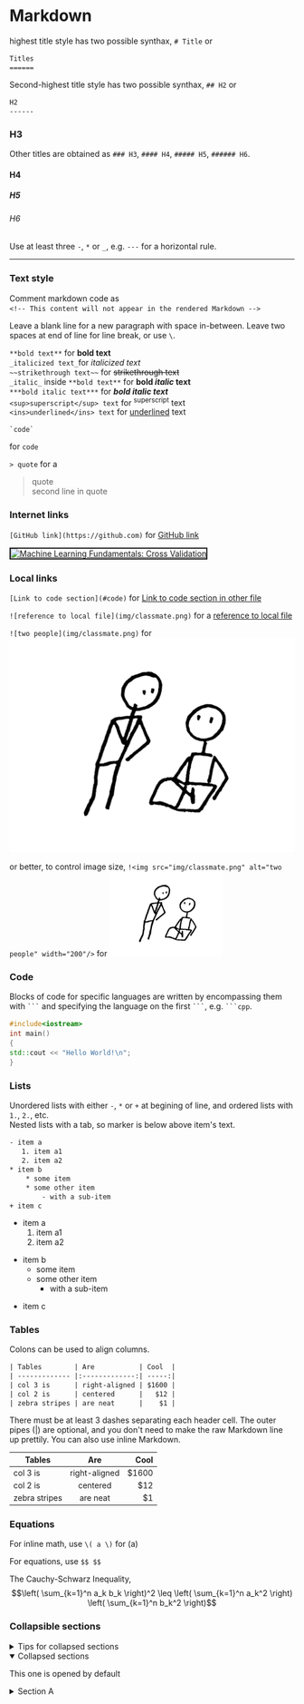 Markdown
======
highest title style has two possible synthax, `# Title` or
```
Titles
======
``` 
Second-highest title style has two possible synthax, `## H2` or
```
H2
------
``` 
### H3
Other titles are obtained as `### H3`, `#### H4`, `##### H5`, `###### H6`.
#### H4
##### H5
###### H6

Use at least three `-`, `*` or `_`, e.g. `---` for a horizontal rule.

---


### Text style
Comment markdown code as  
`<!-- This content will not appear in the rendered Markdown -->`
<!-- This content will not appear in the rendered Markdown -->
Leave a blank line for a new paragraph with space in-between.
Leave two spaces at end of line for line break, or use `\`.

`**bold text**` for  **bold text**  
`_italicized text_`for _italicized text_  
`~~strikethrough text~~` for ~~strikethrough text~~  
`_italic_` inside `**bold text**` for **bold _italic_ text**  
`***bold italic text***` for ***bold italic text***  
`<sup>superscript</sup> text` for <sup>superscript</sup> text  
`<ins>underlined</ins> text` for <ins>underlined</ins> text


````
`code`
````
for `code`

`> quote` for a 
> quote  
> second line in quote


### Internet links

`[GitHub link](https://github.com)` for [GitHub link](https://github.com/)

<a href="https://www.youtube.com/watch?v=fSytzGwwBVw" target="_blank"><img src="https://img.youtube.com/vi/fSytzGwwBVw/0.jpg" 
alt="Machine Learning Fundamentals: Cross Validation" width="200" height="180" border="2" /></a>

### Local links
`[Link to code section](#code)` for [Link to code section in other file](test002.md#code)

`![reference to local file](img/classmate.png)` for a [reference to local file](img/classmate.png)

`![two people](img/classmate.png)` for ![two people](img/classmate.png)

or better, to control image size, `!<img src="img/classmate.png" alt="two people" width="200"/>` for <img src="img/classmate.png" alt="two people" width="200"/>


### Code
Blocks of code for specific languages are written by encompassing them with ` ``` ` and specifying the language on the first ` ``` `, e.g. ` ```cpp `.
```cpp
#include<iostream>
int main()
{
std::cout << "Hello World!\n";
}
```

### Lists
Unordered lists with either `-`, `*` or `+` at begining of line, and ordered lists with `1.`, `2.`, etc.  
Nested lists with a tab, so marker is below above item's text.
```
- item a
   1. item a1
   2. item a2
* item b
    * some item
    * some other item
        - with a sub-item
+ item c
```
- item a
   1. item a1
   2. item a2
* item b
    * some item
    * some other item
        - with a sub-item
+ item c

### Tables
Colons can be used to align columns.
```
| Tables        | Are           | Cool  |
| ------------- |:-------------:| -----:|
| col 3 is      | right-aligned | $1600 |
| col 2 is      | centered      |   $12 |
| zebra stripes | are neat      |    $1 |
```
There must be at least 3 dashes separating each header cell.
The outer pipes (|) are optional, and you don't need to make the 
raw Markdown line up prettily. You can also use inline Markdown.

| Tables        | Are           | Cool  |
| ------------- |:-------------:| -----:|
| col 3 is      | right-aligned | $1600 |
| col 2 is      | centered      |   $12 |
| zebra stripes | are neat      |    $1 |


### Equations 
For inline math, use `\( a \)` for \(a\)

For equations, use `$$ $$`

The Cauchy-Schwarz Inequality,
$$\left( \sum_{k=1}^n a_k b_k \right)^2 \leq \left( \sum_{k=1}^n a_k^2 \right) \left( \sum_{k=1}^n b_k^2 \right)$$


### Collapsible sections
<details>

<summary>Tips for collapsed sections</summary>

### You can add a header

You can add text within a collapsed section.

You can add an image or a code block, too.

```ruby
   puts "Hello World"
```

</details>

<details open>

<summary>Collapsed sections</summary>

This one is opened by default

</details>

<details>
<summary>Section A</summary>
<details>
<summary>Section A.B</summary>
<details>
<summary>Section A.B.C</summary>
<details>
<summary>Section A.B.C.D</summary>
  Done!
</details>
</details>
</details>
</details>